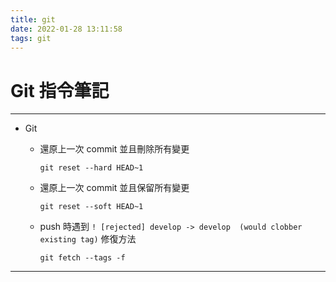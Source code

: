 ```yaml
---
title: git
date: 2022-01-28 13:11:58
tags: git
---
```


# Git 指令筆記

-----
* Git
  * 還原上一次 commit 並且刪除所有變更

    `git reset --hard HEAD~1`

  * 還原上一次 commit 並且保留所有變更

    `git reset --soft HEAD~1`

  * push 時遇到 `! [rejected] develop -> develop  (would clobber existing tag)` 修復方法

    `git fetch --tags -f`

-----